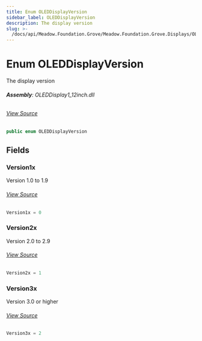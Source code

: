```yaml
---
title: Enum OLEDDisplayVersion
sidebar_label: OLEDDisplayVersion
description: The display version
slug: >-
  /docs/api/Meadow.Foundation.Grove/Meadow.Foundation.Grove.Displays/OLEDDisplayVersion
---
```

# Enum OLEDDisplayVersion
The display version

###### **Assembly**: OLEDDisplay1_12inch.dll
###### [View Source](https://github.com/WildernessLabs/Meadow.Foundation.Grove.git/blob/develop/Source/OLEDDisplay1_12inch/Driver/OLEDDisplay1_12inch.cs#L9)
```csharp title="Declaration"
public enum OLEDDisplayVersion
```
## Fields
### Version1x
Version 1.0 to 1.9
###### [View Source](https://github.com/WildernessLabs/Meadow.Foundation.Grove.git/blob/develop/Source/OLEDDisplay1_12inch/Driver/OLEDDisplay1_12inch.cs#L14)
```csharp title="Declaration"
Version1x = 0
```
### Version2x
Version 2.0 to 2.9
###### [View Source](https://github.com/WildernessLabs/Meadow.Foundation.Grove.git/blob/develop/Source/OLEDDisplay1_12inch/Driver/OLEDDisplay1_12inch.cs#L18)
```csharp title="Declaration"
Version2x = 1
```
### Version3x
Version 3.0 or higher
###### [View Source](https://github.com/WildernessLabs/Meadow.Foundation.Grove.git/blob/develop/Source/OLEDDisplay1_12inch/Driver/OLEDDisplay1_12inch.cs#L22)
```csharp title="Declaration"
Version3x = 2
```
